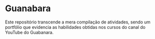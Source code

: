 # Guanabara
Este repositório transcende a mera compilação de atividades, sendo um portfólio que evidencia as habilidades obtidas nos cursos do canal do YouTube do Guabanara.
